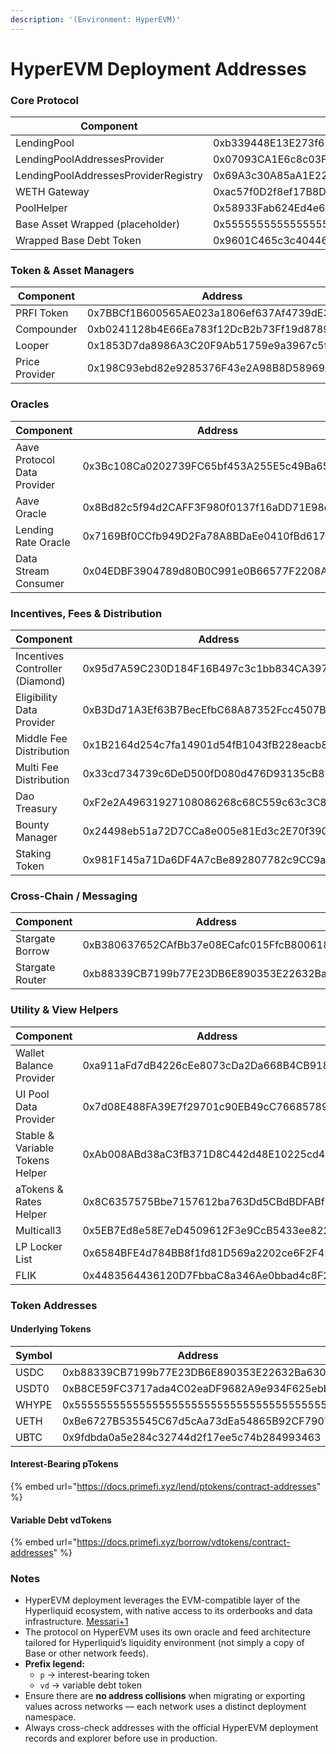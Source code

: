```yaml
---
description: '(Environment: HyperEVM)'
---
```


# HyperEVM Deployment Addresses

### Core Protocol

| Component                            | Address                                    |
| ------------------------------------ | ------------------------------------------ |
| LendingPool                          | 0xb339448E13E273f6F46e3390e0932Ab7fF9F113F |
| LendingPoolAddressesProvider         | 0x07093CA1E6c8c03Ff77dea07532F738d88De1D75 |
| LendingPoolAddressesProviderRegistry | 0x69A3c30A85aA1E22791466a08819c1080f0Aab7f |
| WETH Gateway                         | 0xac57f0D2f8ef17B8D26189Ba0Db353361374b2Ca |
| PoolHelper                           | 0x58933Fab624Ed4e6B7eb9e64Cb470bB61bE4de6d |
| Base Asset Wrapped (placeholder)     | 0x5555555555555555555555555555555555555555 |
| Wrapped Base Debt Token              | 0x9601C465c3c404465d968a2dda10FD807f2B2d5C |

### Token & Asset Managers

| Component      | Address                                    |
| -------------- | ------------------------------------------ |
| PRFI Token     | 0x7BBCf1B600565AE023a1806ef637Af4739dE3255 |
| Compounder     | 0xb0241128b4E66Ea783f12DcB2b73Ff19d8789E0e |
| Looper         | 0x1853D7da8986A3C20F9Ab51759e9a3967c5f89e8 |
| Price Provider | 0x198C93ebd82e9285376F43e2A98B8D58969Ad850 |

### Oracles

| Component                   | Address                                    |
| --------------------------- | ------------------------------------------ |
| Aave Protocol Data Provider | 0x3Bc108Ca0202739FC65bf453A255E5c49Ba6544a |
| Aave Oracle                 | 0x8Bd82c5f94d2CAFF3F980f0137f16aDD71E98dfb |
| Lending Rate Oracle         | 0x7169Bf0CCfb949D2Fa78A8BDaEe0410fBd617632 |
| Data Stream Consumer        | 0x04EDBF3904789d80B0C991e0B66577F2208A2bE6 |

### Incentives, Fees & Distribution

| Component                       | Address                                    |
| ------------------------------- | ------------------------------------------ |
| Incentives Controller (Diamond) | 0x95d7A59C230D184F16B497c3c1bb834CA397C241 |
| Eligibility Data Provider       | 0xB3Dd71A3Ef63B7BecEfbC68A87352Fcc4507BA97 |
| Middle Fee Distribution         | 0x1B2164d254c7fa14901d54fB1043fB228eacb8F6 |
| Multi Fee Distribution          | 0x33cd734739c6DeD500fD080d476D93135cB813Ef |
| Dao Treasury                    | 0xF2e2A49631927108086268c68C559c63c3C8f73d |
| Bounty Manager                  | 0x24498eb51a72D7CCa8e005e81Ed3c2E70f390778 |
| Staking Token                   | 0x981F145a71Da6DF4A7cBe892807782c9CC9a5515 |

### Cross-Chain / Messaging

| Component       | Address                                    |
| --------------- | ------------------------------------------ |
| Stargate Borrow | 0xB380637652CAfBb37e08ECafc015FfcB800618d0 |
| Stargate Router | 0xb88339CB7199b77E23DB6E890353E22632Ba630f |

### Utility & View Helpers

| Component                       | Address                                    |
| ------------------------------- | ------------------------------------------ |
| Wallet Balance Provider         | 0xa911aFd7dB4226cEe8073cDa2Da668B4CB918af9 |
| UI Pool Data Provider           | 0x7d08E488FA39E7f29701c90EB49cC766857895a8 |
| Stable & Variable Tokens Helper | 0xAb008ABd38aC3fB371D8C442d48E10225cd46DB6 |
| aTokens & Rates Helper          | 0x8C6357575Bbe7157612ba763Dd5CBdBDFABf83e8 |
| Multicall3                      | 0x5EB7Ed8e58E7eD4509612F3e9CcB5433ee822dc9 |
| LP Locker List                  | 0x6584BFE4d784BB8f1fd81D569a2202ce6F2F42Ad |
| FLIK                            | 0x4483564436120D7FbbaC8a346Ae0bbad4c8F219b |

### Token Addresses

#### Underlying Tokens

| Symbol | Address                                    |
| ------ | ------------------------------------------ |
| USDC   | 0xb88339CB7199b77E23DB6E890353E22632Ba630f |
| USDT0  | 0xB8CE59FC3717ada4C02eaDF9682A9e934F625ebb |
| WHYPE  | 0x5555555555555555555555555555555555555555 |
| UETH   | 0xBe6727B535545C67d5cAa73dEa54865B92CF7907 |
| UBTC   | 0x9fdbda0a5e284c32744d2f17ee5c74b284993463 |

#### Interest-Bearing pTokens

{% embed url="https://docs.primefi.xyz/lend/ptokens/contract-addresses" %}

#### Variable Debt vdTokens

{% embed url="https://docs.primefi.xyz/borrow/vdtokens/contract-addresses" %}

### Notes

* HyperEVM deployment leverages the EVM-compatible layer of the Hyperliquid ecosystem, with native access to its orderbooks and data infrastructure. [Messari+1](https://messari.io/copilot/share/understanding-hyperevm-852f32fb-bb9e-4aae-9eea-e2981faafe79?utm_source=chatgpt.com)
* The protocol on HyperEVM uses its own oracle and feed architecture tailored for Hyperliquid’s liquidity environment (not simply a copy of Base or other network feeds).
* **Prefix legend:**
  * `p` → interest-bearing token
  * `vd` → variable debt token
* Ensure there are **no address collisions** when migrating or exporting values across networks — each network uses a distinct deployment namespace.
* Always cross-check addresses with the official HyperEVM deployment records and explorer before use in production.
